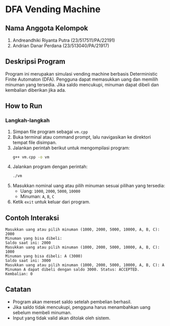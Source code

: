 # DFA Vending Machine

## Nama Anggota Kelompok
1. Andreandhiki Riyanta Putra (23/517511/PA/22191)
2. Andrian Danar Perdana (23/513040/PA/21917)

## Deskripsi Program
Program ini merupakan simulasi vending machine berbasis Deterministic Finite Automaton (DFA). Pengguna dapat memasukkan uang dan memilih minuman yang tersedia. Jika saldo mencukupi, minuman dapat dibeli dan kembalian diberikan jika ada.

## How to Run

### Langkah-langkah
1. Simpan file program sebagai `vm.cpp`
2. Buka terminal atau command prompt, lalu navigasikan ke direktori tempat file disimpan.
3. Jalankan perintah berikut untuk mengompilasi program:
   ```sh
   g++ vm.cpp -o vm
   ```
4. Jalankan program dengan perintah:
   ```sh
   ./vm
   ```
5. Masukkan nominal uang atau pilih minuman sesuai pilihan yang tersedia:
   - Uang: `1000`, `2000`, `5000`, `10000`
   - Minuman: `A`, `B`, `C`
6. Ketik `exit` untuk keluar dari program.

## Contoh Interaksi
```
Masukkan uang atau pilih minuman (1000, 2000, 5000, 10000, A, B, C): 2000
Minuman yang bisa dibeli:
Saldo saat ini: 2000
Masukkan uang atau pilih minuman (1000, 2000, 5000, 10000, A, B, C): 1000
Minuman yang bisa dibeli: A (3000)
Saldo saat ini: 3000
Masukkan uang atau pilih minuman (1000, 2000, 5000, 10000, A, B, C): A
Minuman A dapat dibeli dengan saldo 3000. Status: ACCEPTED.
Kembalian: 0
```

## Catatan
- Program akan mereset saldo setelah pembelian berhasil.
- Jika saldo tidak mencukupi, pengguna harus menambahkan uang sebelum membeli minuman.
- Input yang tidak valid akan ditolak oleh sistem.

